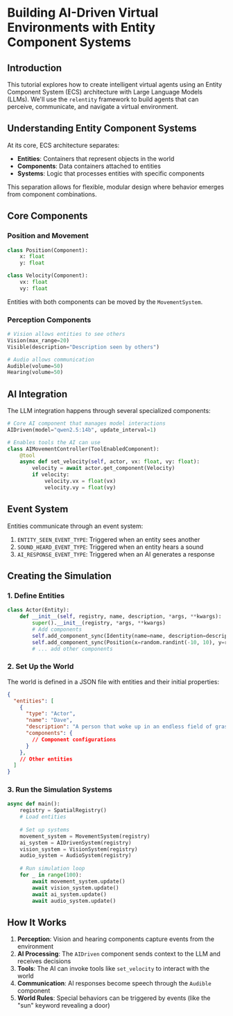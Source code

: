 # Building AI-Driven Virtual Environments with Entity Component Systems

## Introduction

This tutorial explores how to create intelligent virtual agents using an Entity Component System (ECS) architecture with Large Language Models (LLMs). We'll use the `relentity` framework to build agents that can perceive, communicate, and navigate a virtual environment.

## Understanding Entity Component Systems

At its core, ECS architecture separates:

- **Entities**: Containers that represent objects in the world
- **Components**: Data containers attached to entities
- **Systems**: Logic that processes entities with specific components

This separation allows for flexible, modular design where behavior emerges from component combinations.

## Core Components

### Position and Movement

```python
class Position(Component):
    x: float
    y: float

class Velocity(Component):
    vx: float
    vy: float
```

Entities with both components can be moved by the `MovementSystem`.

### Perception Components

```python
# Vision allows entities to see others
Vision(max_range=20)
Visible(description="Description seen by others")

# Audio allows communication
Audible(volume=50)
Hearing(volume=50)
```

## AI Integration

The LLM integration happens through several specialized components:

```python
# Core AI component that manages model interactions
AIDriven(model="qwen2.5:14b", update_interval=1)

# Enables tools the AI can use
class AIMovementController(ToolEnabledComponent):
    @tool
    async def set_velocity(self, actor, vx: float, vy: float):
        velocity = await actor.get_component(Velocity)
        if velocity:
            velocity.vx = float(vx)
            velocity.vy = float(vy)
```

## Event System

Entities communicate through an event system:

1. `ENTITY_SEEN_EVENT_TYPE`: Triggered when an entity sees another
2. `SOUND_HEARD_EVENT_TYPE`: Triggered when an entity hears a sound
3. `AI_RESPONSE_EVENT_TYPE`: Triggered when an AI generates a response

## Creating the Simulation

### 1. Define Entities

```python
class Actor(Entity):
    def __init__(self, registry, name, description, *args, **kwargs):
        super().__init__(registry, *args, **kwargs)
        # Add components
        self.add_component_sync(Identity(name=name, description=description))
        self.add_component_sync(Position(x=random.randint(-10, 10), y=random.randint(-10, 10)))
        # ... add other components
```

### 2. Set Up the World

The world is defined in a JSON file with entities and their initial properties:

```json
{
  "entities": [
    {
      "type": "Actor",
      "name": "Dave",
      "description": "A person that woke up in an endless field of grass...",
      "components": {
        // Component configurations
      }
    },
    // Other entities
  ]
}
```

### 3. Run the Simulation Systems

```python
async def main():
    registry = SpatialRegistry()
    # Load entities
    
    # Set up systems
    movement_system = MovementSystem(registry)
    ai_system = AIDrivenSystem(registry)
    vision_system = VisionSystem(registry)
    audio_system = AudioSystem(registry)
    
    # Run simulation loop
    for _ in range(100):
        await movement_system.update()
        await vision_system.update()
        await ai_system.update()
        await audio_system.update()
```

## How It Works

1. **Perception**: Vision and hearing components capture events from the environment
2. **AI Processing**: The `AIDriven` component sends context to the LLM and receives decisions
3. **Tools**: The AI can invoke tools like `set_velocity` to interact with the world
4. **Communication**: AI responses become speech through the `Audible` component
5. **World Rules**: Special behaviors can be triggered by events (like the "sun" keyword revealing a door)
